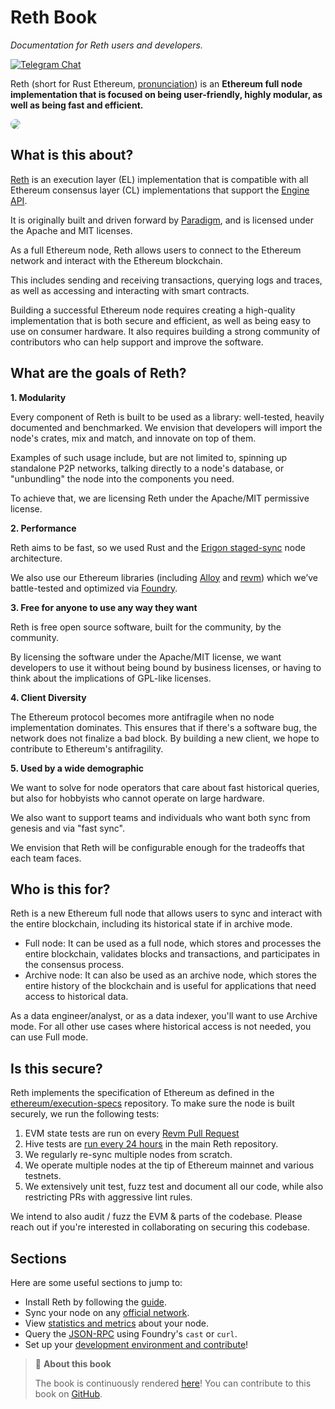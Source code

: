 # Reth Book
_Documentation for Reth users and developers._ 

[![Telegram Chat][tg-badge]][tg-url]

Reth (short for Rust Ethereum, [pronunciation](https://twitter.com/kelvinfichter/status/1597653609411268608)) is an **Ethereum full node implementation that is focused on being user-friendly, highly modular, as well as being fast and efficient.** 

<img src="https://raw.githubusercontent.com/paradigmxyz/reth/main/assets/reth-alpha.png" style="border-radius: 20px">

<!-- Add a quick description about Reth, what it is, the goals of the build, and any other quick overview information   -->

## What is this about?

[Reth](https://github.com/paradigmxyz/reth/) is an execution layer (EL) implementation that is compatible with all Ethereum consensus layer (CL) implementations that support the [Engine API](https://github.com/ethereum/execution-apis/tree/59e3a719021f48c1ef5653840e3ea5750e6af693/src/engine).

It is originally built and driven forward by [Paradigm](https://paradigm.xyz/), and is licensed under the Apache and MIT licenses.

As a full Ethereum node, Reth allows users to connect to the Ethereum network and interact with the Ethereum blockchain.

This includes sending and receiving transactions, querying logs and traces, as well as accessing and interacting with smart contracts.

Building a successful Ethereum node requires creating a high-quality implementation that is both secure and efficient, as well as being easy to use on consumer hardware. It also requires building a strong community of contributors who can help support and improve the software.

## What are the goals of Reth?

**1. Modularity**

Every component of Reth is built to be used as a library: well-tested, heavily documented and benchmarked. We envision that developers will import the node's crates, mix and match, and innovate on top of them.

Examples of such usage include, but are not limited to, spinning up standalone P2P networks, talking directly to a node's database, or "unbundling" the node into the components you need.

To achieve that, we are licensing Reth under the Apache/MIT permissive license.

**2. Performance**

Reth aims to be fast, so we used Rust and the [Erigon staged-sync](https://erigon.substack.com/p/erigon-stage-sync-and-control-flows) node architecture.

We also use our Ethereum libraries (including [Alloy](https://github.com/alloy-rs/alloy/) and [revm](https://github.com/bluealloy/revm/)) which we’ve battle-tested and optimized via [Foundry](https://github.com/foundry-rs/foundry/).

**3. Free for anyone to use any way they want**

Reth is free open source software, built for the community, by the community.

By licensing the software under the Apache/MIT license, we want developers to use it without being bound by business licenses, or having to think about the implications of GPL-like licenses.

**4. Client Diversity**

The Ethereum protocol becomes more antifragile when no node implementation dominates. This ensures that if there's a software bug, the network does not finalize a bad block. By building a new client, we hope to contribute to Ethereum's antifragility.

**5. Used by a wide demographic**

We want to solve for node operators that care about fast historical queries, but also for hobbyists who cannot operate on large hardware.

We also want to support teams and individuals who want both sync from genesis and via "fast sync".

We envision that Reth will be configurable enough  for the tradeoffs that each team faces.

## Who is this for?

Reth is a new Ethereum full node that allows users to sync and interact with the entire blockchain, including its historical state if in archive mode.
- Full node: It can be used as a full node, which stores and processes the entire blockchain, validates blocks and transactions, and participates in the consensus process. 
- Archive node: It can also be used as an archive node, which stores the entire history of the blockchain and is useful for applications that need access to historical data.

As a data engineer/analyst, or as a data indexer, you'll want to use Archive mode. For all other use cases where historical access is not needed, you can use Full mode.

## Is this secure?

Reth implements the specification of Ethereum as defined in the [ethereum/execution-specs](https://github.com/ethereum/execution-specs/) repository. To make sure the node is built securely, we run the following tests:

1. EVM state tests are run on every [Revm Pull Request](https://github.com/bluealloy/revm/blob/main/.github/workflows/ethereum-tests.yml)
1. Hive tests are [run every 24 hours](https://github.com/paradigmxyz/reth/blob/main/.github/workflows/hive.yml) in the main Reth repository.
1. We regularly re-sync multiple nodes from scratch.
1. We operate multiple nodes at the tip of Ethereum mainnet and various testnets.
1. We extensively unit test, fuzz test and document all our code, while also restricting PRs with aggressive lint rules.

We intend to also audit / fuzz the EVM & parts of the codebase. Please reach out if you're interested in collaborating on securing this codebase.

## Sections

Here are some useful sections to jump to:

- Install Reth by following the [guide](./installation/installation.md).
- Sync your node on any [official network](./run/run-a-node.md).
- View [statistics and metrics](./run/observability.md) about your node.
- Query the [JSON-RPC](./jsonrpc/intro.md) using Foundry's `cast` or `curl`.
- Set up your [development environment and contribute](./developers/contribute.md)!

> 📖 **About this book**
>
> The book is continuously rendered [here](https://paradigmxyz.github.io/reth/)!
> You can contribute to this book on [GitHub][gh-book].

[tg-badge]: https://img.shields.io/endpoint?color=neon&logo=telegram&label=chat&url=https%3A%2F%2Ftg.sumanjay.workers.dev%2Fparadigm%5Freth
[tg-url]: https://t.me/paradigm_reth
[gh-book]: https://github.com/paradigmxyz/reth/tree/main/book
